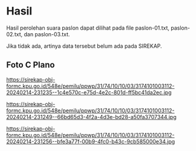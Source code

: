 # Hasil

Hasil perolehan suara paslon dapat dilihat pada file paslon-01.txt, paslon-02.txt, dan paslon-03.txt.

Jika tidak ada, artinya data tersebut belum ada pada SIREKAP.

## Foto C Plano

https://sirekap-obj-formc.kpu.go.id/548e/pemilu/ppwp/31/74/10/10/03/3174101003112-20240214-231235--1c4e570c-e75d-4e2c-801d-ff5bc41da2ec.jpg

https://sirekap-obj-formc.kpu.go.id/548e/pemilu/ppwp/31/74/10/10/03/3174101003112-20240214-231249--66bd65d3-4f2a-4d3e-bd28-a50fa3707344.jpg

https://sirekap-obj-formc.kpu.go.id/548e/pemilu/ppwp/31/74/10/10/03/3174101003112-20240214-231256--bfe3a77f-00b9-4fc0-b43c-9cb585000e34.jpg
